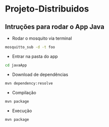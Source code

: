 # Projeto-Distribuidos

## Intruções para rodar o App Java

- Rodar o mosquito via terminal

```bash
mosquitto_sub -d -t foo
```

- Entrar na pasta do app

```bash
cd javaApp
```

- Download de dependências

```bash
mvn dependency:resolve
```

- Compilação

```bash
mvn package
```

- Execução

```bash
mvn package
```
